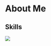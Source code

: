 # About Me
## Skills
  <img src="https://skillicons.dev/icons?i=java,golang,typescript,rust,maven,idea&perline=3"/>

